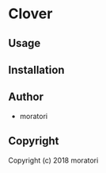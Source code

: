 # Clover

## Usage

## Installation

## Author

* moratori

## Copyright

Copyright (c) 2018 moratori
